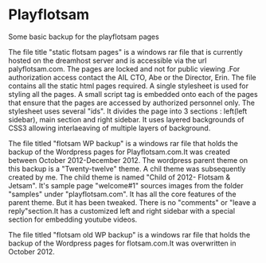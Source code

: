 Playflotsam
===========

Some basic backup for the playflotsam pages

The file title "static flotsam pages" is a windows rar file that is currently hosted on the dreamhost server and is accessible via the url palyflotsam.com. The pages are locked and not for public viewing .For authorization access contact the AIL CTO, Abe or the Director, Erin.
The file contains all the static html pages required. A single stylesheet is used for styling all the pages.
A small script tag is embedded onto each of the pages that ensure that the pages are accessed by authorized personnel only. 
The stylesheet uses several "ids". It divides the page into 3 sections : left(left sidebar), main section and right sidebar.
It uses layered backgrounds of CSS3 allowing interlaeaving of multiple layers of background.

The file titled "flotsam WP backup" is a windows rar file that holds the backup of the Wordpress pages for Playflotsam.com.It was created between October 2012-December 2012. 
The wordpress parent theme on this backup is a "Twenty-twelve" theme. A chil theme was subsequently created by me. The child theme is named "Child of 2012- Flotsam & Jetsam". It's sample page "welcome#1" sources images from the folder "samples" under "playflotsam.com". It has all the core features of the parent theme. 
But it has been tweaked. There is no "comments" or "leave a reply"section.It has a customized left and right sidebar with a special section for embedding youtube videos.

The file titled "flotsam old WP backup" is a windows rar file that holds the backup of the Wordpress pages for flotsam.com.It was overwritten in October 2012.
